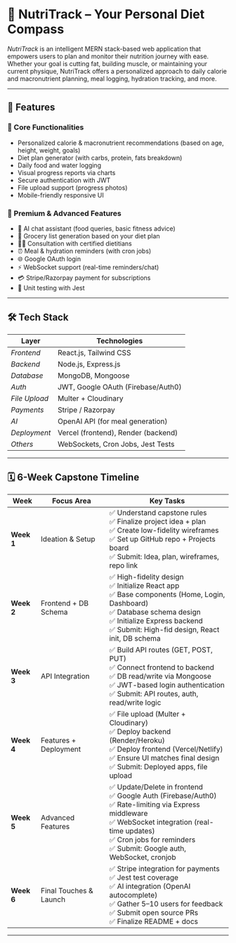 # 🥗 NutriTrack – Your Personal Diet Compass

*NutriTrack* is an intelligent MERN stack-based web application that empowers users to plan and monitor their nutrition journey with ease. Whether your goal is cutting fat, building muscle, or maintaining your current physique, NutriTrack offers a personalized approach to daily calorie and macronutrient planning, meal logging, hydration tracking, and more.



---

## 🚀 Features

### 🎯 Core Functionalities
- Personalized calorie & macronutrient recommendations (based on age, height, weight, goals)
- Diet plan generator (with carbs, protein, fats breakdown)
- Daily food and water logging
- Visual progress reports via charts
- Secure authentication with JWT
- File upload support (progress photos)
- Mobile-friendly responsive UI

### 🧠 Premium & Advanced Features
- 💬 AI chat assistant (food queries, basic fitness advice)
- 🛒 Grocery list generation based on your diet plan
- 🧑‍⚕ Consultation with certified dietitians
- ⏰ Meal & hydration reminders (with cron jobs)
- 🌐 Google OAuth login
- ⚡ WebSocket support (real-time reminders/chat)
- 💳 Stripe/Razorpay payment for subscriptions
- 🧪 Unit testing with Jest

---

## 🛠 Tech Stack

| Layer        | Technologies                      |
|--------------|------------------------------------|
| *Frontend* | React.js, Tailwind CSS             |
| *Backend*  | Node.js, Express.js                |
| *Database* | MongoDB, Mongoose                  |
| *Auth*     | JWT, Google OAuth (Firebase/Auth0) |
| *File Upload* | Multer + Cloudinary              |
| *Payments* | Stripe / Razorpay                  |
| *AI*       | OpenAI API (for meal generation)   |
| *Deployment* | Vercel (frontend), Render (backend) |
| *Others*   | WebSockets, Cron Jobs, Jest Tests  |

---

## 🗓️ 6-Week Capstone Timeline

| **Week** | **Focus Area** | **Key Tasks** |
|----------|----------------|---------------|
| **Week 1** | Ideation & Setup | ✅ Understand capstone rules<br>✅ Finalize project idea + plan<br>✅ Create low-fidelity wireframes<br>✅ Set up GitHub repo + Projects board<br>✅ Submit: Idea, plan, wireframes, repo link |
| **Week 2** | Frontend + DB Schema | ✅ High-fidelity design<br>✅ Initialize React app<br>✅ Base components (Home, Login, Dashboard)<br>✅ Database schema design<br>✅ Initialize Express backend<br>✅ Submit: High-fid design, React init, DB schema |
| **Week 3** | API Integration | ✅ Build API routes (GET, POST, PUT)<br>✅ Connect frontend to backend<br>✅ DB read/write via Mongoose<br>✅ JWT-based login authentication<br>✅ Submit: API routes, auth, read/write logic |
| **Week 4** | Features + Deployment | ✅ File upload (Multer + Cloudinary)<br>✅ Deploy backend (Render/Heroku)<br>✅ Deploy frontend (Vercel/Netlify)<br>✅ Ensure UI matches final design<br>✅ Submit: Deployed apps, file upload |
| **Week 5** | Advanced Features | ✅ Update/Delete in frontend<br>✅ Google Auth (Firebase/Auth0)<br>✅ Rate-limiting via Express middleware<br>✅ WebSocket integration (real-time updates)<br>✅ Cron jobs for reminders<br>✅ Submit: Google auth, WebSocket, cronjob |
| **Week 6** | Final Touches & Launch | ✅ Stripe integration for payments<br>✅ Jest test coverage<br>✅ AI integration (OpenAI autocomplete)<br>✅ Gather 5–10 users for feedback<br>✅ Submit open source PRs<br>✅ Finalize README + docs |

---